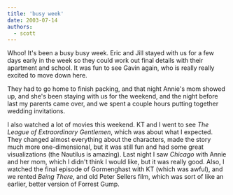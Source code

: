 ```yaml
---
title: 'busy week'
date: 2003-07-14
authors:
  - scott
---
```


Whoo! It's been a busy busy week. Eric and Jill stayed with us for a few days early in the week so they could work out final details with their apartment and school. It was fun to see Gavin again, who is really really excited to move down here.

They had to go home to finish packing, and that night Annie's mom showed up, and she's been staying with us for the weekend, and the night before last my parents came over, and we spent a couple hours putting together wedding invitations.

I also watched a lot of movies this weekend. KT and I went to see _The League of Extraordinary Gentlemen_, which was about what I expected. They changed almost everything about the characters, made the story much more one-dimensional, but it was still fun and had some great visualizations (the Nautilus is amazing). Last night I saw _Chicago_ with Annie and her mom, which I didn't think I would like, but it was really good. Also, I watched the final episode of Gormenghast with KT (which was awful), and we rented _Being There_, and old Peter Sellers film, which was sort of like an earlier, better version of Forrest Gump.
